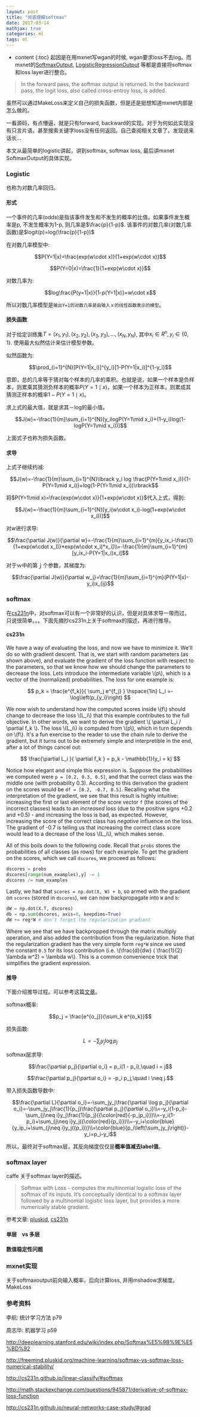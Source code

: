 ```yaml
---
layout: post
title: "彻底理解softmax"
date: 2017-03-14
mathjax: true
categories: ml
tags: ml
---
```

* content
{:toc}
起因是在用mxnet写wgan的时候, wgan要求loss不去log。而mxnet的[SoftmaxOutput](http://mxnet.io/api/python/symbol.html?highlight=logisticregressionoutput#mxnet.symbol.SoftmaxOutput), [LogisticRegressionOutput](http://mxnet.io/api/python/symbol.html?highlight=logisticregressionoutput#mxnet.symbol.LogisticRegressionOutput) 等都是直接将softmax和loss layer进行整合。

> In the forward pass, the softmax output is returned. In the backward pass, the logit loss, also called cross-entroy loss, is added. 

虽然可以通过MakeLoss来定义自己的损失函数，但是还是挺想知道mxnet内部是怎么做的。



一看源码，有点懵逼，就是只有forward, backward的实现。对于为何如此实现没有只言片语。甚至搜索关键字loss没有任何返回。自己查阅相关文章了。发现说来话长...



本文从最简单的logistic讲起，讲到softmax, softmax loss, 最后讲mxnet SoftmaxOutput的具体实现。



### Logistic

也称为对数几率回归。

#### 形式

一个事件的几率(odds)是指该事件发生和不发生的概率的比值。如果事件发生概率是p, 不发生概率为1-p, 则几率是$\frac{p}{1-p}$.  该事件的对数几率(对数几率函数)是$logit(p)=log(\frac{p}{1-p})$

在对数几率模型中:

$$P(Y=1|x)=\frac{exp(w\cdot x)}{1+exp(w\cdot x)}$$

$$P(Y=0|x)=\frac{1}{1+exp(w\cdot x)}$$

对数几率为:

$$log\frac{P(y=1|x)}{1-p(Y=1|x)}=w\cdot x$$

所以对数几率模型是`输出Y=1的对数几率是由输入ｘ的线性函数表示的模型`。

#### 损失函数

对于给定训练集$T={(x_1,y_1), (x_2,y_2),(x_3,y_3),...,(x_N,y_N)}$, 其中$x_i\in R^n,y_i\in \{0,1\}$. 使用最大似然估计来估计模型参数。

似然函数为:

$$\prod_{i=1}^{N}[P(Y=1|x_i)]^{y_i}[1-P(Y=1|x_i)]^{1-y_i}$$

意即，总的几率等于猜对每个样本的几率的乘积。也就是说，如果一个样本是负样本，则累乘其猜测负样本的概率$P(Y=1\mid x)$，如果一个样本为正样本，则累成其猜测正样本的概率$1-P(Y=1\mid x)$。

求上式的最大值，就是求其－log的最小值。

$$J(w)=-\frac{1}{m}\sum_{i=1}^{N}[y_ilogP(Y=1\mid x_i)+(1-y_i)log(1-logP(Y=1\mid x_i))]$$

上面式子也称为损失函数。



#### 求导

上式子继续约减:

$$J(w)=-\frac{1}{m}\sum_{i=1}^{N}\lbrack y_i log \frac{P(Y=1\mid x_i)}{1-P(Y=1\mid x_i)}+log(1-P(Y=1\mid x_i))\rbrack$$

将$P(Y=1\mid x)=\frac{exp(w\cdot x)}{1+exp(w\cdot x)}$代入上式，得到: 

$$J(w)=-\frac{1}{m}\sum_{i=1}^{N}[y_i(w\cdot x_i)-log(1+exp(w\cdot x_i))]$$

对$w$进行求导:

$$\frac{\partial J(w)}{\partial w}=-\frac{1}{m}\sum_{i=1}^{m}[y_ix_i-\frac{1}{1+exp(w\cdot x_I)}*exp(w\cdot x_i)*x_i]\\=-\frac{1}{m}\sum_{i=1}^{m}[y_ix_i-P(Y=1|x_i)x_i]$$

对于ｗ中的第ｊ个参数，其梯度为:

$$\frac{\partial J(w)}{\partial w_j}=\frac{1}{m}\sum_{i=1}^{m}(P(Y=1|x)-y_i)x_{ij}$$



### softmax

在[cs231n](http://cs231n.github.io/neural-networks-case-study/#grad)中，对softmax可以有一个非常好的认识，但是对具体求导一带而过，只说很简单。。。下面先摘抄cs231n上关于softmax的描述，再进行推导。

#### cs231n

We have a way of evaluating the loss, and now we have to minimize it. We'll do so with gradient descent. That is, we start with random parameters (as shown above), and evaluate the gradient of the loss function with respect to the parameters, so that we know how we should change the parameters to decrease the loss. Lets introduce the intermediate variable \\(p\\), which is a vector of the (normalized) probabilities. The loss for one example is:

$$
p_k = \frac{e^{f_k}}{ \sum_j e^{f_j} } \hspace{1in} L_i =-\log\left(p_{y_i}\right)
$$

We now wish to understand how the computed scores inside \\(f\\) should change to decrease the loss \\(L_i\\) that this example contributes to the full objective. In other words, we want to derive the gradient \\( \partial L_i / \partial f_k \\). The loss \\(L_i\\) is computed from \\(p\\), which in turn depends on \\(f\\). It's a fun exercise to the reader to use the chain rule to derive the gradient, but it turns out to be extremely simple and interpretible in the end, after a lot of things cancel out:

$$
\frac{\partial L_i }{ \partial f_k } = p_k - \mathbb{1}(y_i = k)
$$

Notice how elegant and simple this expression is. Suppose the probabilities we computed were `p = [0.2, 0.3, 0.5]`, and that the correct class was the middle one (with probability 0.3). According to this derivation the gradient on the scores would be `df = [0.2, -0.7, 0.5]`. Recalling what the interpretation of the gradient, we see that this result is highly intuitive: increasing the first or last element of the score vector `f` (the scores of the incorrect classes) leads to an *increased* loss (due to the positive signs +0.2 and +0.5) - and increasing the loss is bad, as expected. However, increasing the score of the correct class has *negative* influence on the loss. The gradient of -0.7 is telling us that increasing the correct class score would lead to a decrease of the loss \\(L_i\\), which makes sense. 

All of this boils down to the following code. Recall that `probs` stores the probabilities of all classes (as rows) for each example. To get the gradient on the scores, which we call `dscores`, we proceed as follows:

```python
dscores = probs
dscores[range(num_examples),y] -= 1
dscores /= num_examples
```

Lastly, we had that `scores = np.dot(X, W) + b`, so armed with the gradient on `scores` (stored in `dscores`), we can now backpropagate into `W` and `b`:

```python
dW = np.dot(X.T, dscores)
db = np.sum(dscores, axis=0, keepdims=True)
dW += reg*W # don't forget the regularization gradient
```

Where we see that we have backpropped through the matrix multiply operation, and also added the contribution from the regularization. Note that the regularization gradient has the very simple form `reg*W` since we used the constant `0.5` for its loss contribution (i.e. \\(\frac{d}{dw} ( \frac{1}{2} \lambda w^2) = \lambda w\\). This is a common convenience trick that simplifies the gradient expression.

#### 推导

下面介绍推导过程。可以参考这篇[文章](http://math.stackexchange.com/questions/945871/derivative-of-softmax-loss-function)。

softmax概率:

$$p_j = \frac{e^{o_j}}{\sum_k e^{o_k}}$$

损失函数:

$$L = -\sum_j y_j \log p_j$$

softmax层求导:

$$\frac{\partial p_j}{\partial o_i} = p_i(1 - p_i),\quad i = j$$

$$\frac{\partial p_j}{\partial o_i} = -p_i p_j,\quad i \neq j.$$

带入损失函数导数中:



$$\frac{\partial L}{\partial o_i}=-\sum_jy_j\frac{\partial \log p_j}{\partial o_i}=-\sum_jy_j\frac{1}{p_j}\frac{\partial p_j}{\partial o_i}\\=-y_i(1-p_i)-\sum_{j\neq i}y_j\frac{1}{p_j}({\color{red}{-p_jp_i}})\\=-y_i(1-p_i)+\sum_{j\neq i}y_j({\color{red}{p_i}})\\=-y_i+\color{blue}{y_ip_i+\sum_{j\neq i}y_j({p_i})}\\=\color{blue}{p_i\left(\sum_jy_j\right)}-y_i=p_i-y_i$$

所以，最终对于softmax层，其反向梯度仅仅是**概率值减去label值**。



### softmax layer

caffe 关于softmax layer的描述。

> Softmax with Loss - computes the multinomial logistic loss of the softmax of its inputs. It’s conceptually identical to a softmax layer followed by a multinomial logistic loss layer, but provides a more numerically stable gradient.

参考文章: [pluskid](http://freemind.pluskid.org/machine-learning/softmax-vs-softmax-loss-numerical-stability/), [cs231n](http://cs231n.github.io/linear-classify/#softmax)

#### 单层　vs 多层

#### 数值稳定性问题



### mxnet实现

关于softmaxoutput前向输入概率，后向计算loss, 并用mshadow求梯度。MakeLoss



### 参考资料

李航: 统计学习方法 p79

周志华: 机器学习  p59

http://deeplearning.stanford.edu/wiki/index.php/Softmax%E5%9B%9E%E5%BD%92

http://freemind.pluskid.org/machine-learning/softmax-vs-softmax-loss-numerical-stability/

http://cs231n.github.io/linear-classify/#softmax

http://math.stackexchange.com/questions/945871/derivative-of-softmax-loss-function

http://cs231n.github.io/neural-networks-case-study/#grad